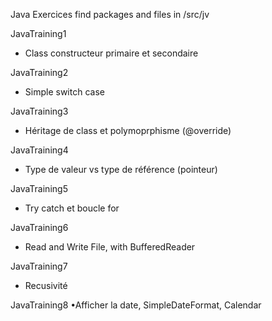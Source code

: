 Java Exercices
find packages and files in /src/jv

JavaTraining1
- Class constructeur primaire et secondaire

JavaTraining2
- Simple switch case

JavaTraining3
- Héritage de class et polymoprphisme (@override)

JavaTraining4
- Type de valeur vs type de référence (pointeur)

JavaTraining5
- Try catch et boucle for

JavaTraining6
- Read and Write File, with BufferedReader

JavaTraining7
- Recusivité

JavaTraining8
•Afficher la date, SimpleDateFormat, Calendar

